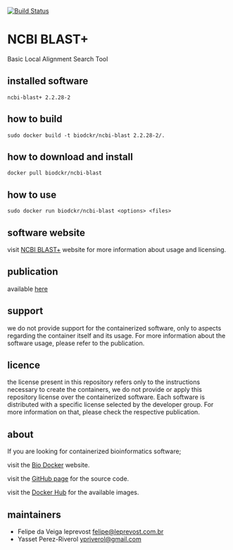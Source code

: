 [![Build Status](https://travis-ci.org/BioDocker/NCBI-BLAST.svg)](https://travis-ci.org/BioDocker/NCBI-BLAST)

NCBI BLAST+
=====
Basic Local Alignment Search Tool


installed software
--------
`ncbi-blast+ 2.2.28-2`


how to build
------------
`sudo docker build -t biodckr/ncbi-blast 2.2.28-2/.`


how to download and install
---------------------------
`docker pull biodckr/ncbi-blast`


how to use
------------
`sudo docker run biodckr/ncbi-blast <options> <files>`


software website
----------------
visit [NCBI BLAST+](http://blast.ncbi.nlm.nih.gov/Blast.cgi?PAGE_TYPE=BlastDocs&DOC_TYPE=Download) website for more information about usage and licensing.


publication
-----------
available [here](https://blast.ncbi.nlm.nih.gov/Blast.cgi?CMD=Web&PAGE_TYPE=BlastDocs&DOC_TYPE=References)


support
-------
we do not provide support for the containerized software, only to aspects regarding the container itself
and its usage. For more information about the software usage, please refer to the publication.


licence
-------
the license present in this repository refers only to the instructions necessary to create the containers, we do not provide or
apply this repository license over the containerized software. Each software is distributed with a specific
license selected by the developer group. For more information on that, please check the respective publication.


about
-----
If you are looking for containerized bioinformatics software;

visit the [Bio Docker](http://biodocker.github.io "Bio Docker") website.

visit the [GitHub page](https://github.com/BioDocker/) for the source code.

visit the [Docker Hub](https://registry.hub.docker.com/repos/biodckr/) for the available images.


maintainers
-----------
* Felipe da Veiga leprevost <felipe@leprevost.com.br>
* Yasset Perez-Riverol <ypriverol@gmail.com>
